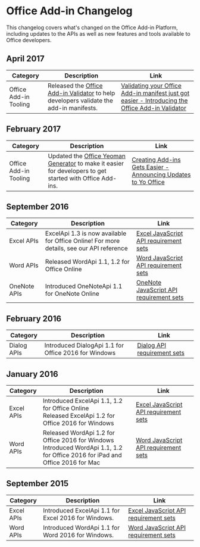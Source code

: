 # Office Add-in Changelog

This changelog covers what's changed on the Office Add-in Platform, including updates to the APIs as well as new features and tools available to Office developers.

## April 2017
|**Category**|**Description**|**Link**|
|-|-|-|
|Office Add-in Tooling| Released the [Office Add-in Validator](https://github.com/OfficeDev/office-addin-validator) to help developers validate the add-in manifests. | [Validating your Office Add-in manifest just got easier - Introducing the Office Add-in Validator](https://dev.office.com/blogs/creating-add-ins-gets-easier-announcing-updates-to-yo-officehttps://dev.office.com/blogs/introducing-the-office-add-in-validator)|

## February 2017
|**Category**|**Description**|**Link**|
|-|-|-|
|Office Add-in Tooling| Updated the [Office Yeoman Generator](https://github.com/OfficeDev/generator-office) to make it easier for developers to get started with Office Add-ins. | [Creating Add-ins Gets Easier - Announcing Updates to Yo Office](https://dev.office.com/blogs/creating-add-ins-gets-easier-announcing-updates-to-yo-office)|

## September 2016
|**Category**|**Description**|**Link**|
|-|-|-|
|Excel APIs|ExcelApi 1.3 is now available for Office Online! For more details, see our API reference|[Excel JavaScript API requirement sets](https://dev.office.com/reference/add-ins/requirement-sets/excel-api-requirement-sets)|
|Word APIs|Released WordApi 1.1, 1.2 for Office Online|[Word JavaScript API requirement sets](https://dev.office.com/reference/add-ins/requirement-sets/word-api-requirement-sets) |
|OneNote APIs | Introduced OneNoteApi 1.1 for OneNote Online |[OneNote JavaScript API requirement sets](https://dev.office.com/reference/add-ins/requirement-sets/onenote-api-requirement-sets) |


## February 2016
|**Category**|**Description**|**Link**|
|-|-|-|
| Dialog APIs | Introduced DialogApi 1.1 for Office 2016 for Windows |[Dialog API requirement sets](https://dev.office.com/reference/add-ins/requirement-sets/dialog-api-requirement-sets) |


## January 2016
|**Category**|**Description**|**Link**|
|-|-|-|
| Excel APIs|Introduced ExcelApi 1.1, 1.2 for Office Online <br> Released ExcelApi 1.2 for Office 2016 for Windows |[Excel JavaScript API requirement sets](https://dev.office.com/reference/add-ins/requirement-sets/excel-api-requirement-sets) |
|Word APIs |Released WordApi 1.2 for Office 2016 for Windows <br> Introduced WordApi 1.1, 1.2 for Office 2016 for iPad and Office 2016 for Mac|[Word JavaScript API requirement sets](https://dev.office.com/reference/add-ins/requirement-sets/word-api-requirement-sets) |


## September 2015
|**Category**|**Description**|**Link**|
|-|-|-|
|Excel APIs | Introduced ExcelApi 1.1 for Excel 2016 for Windows.  |[Excel JavaScript API requirement sets](https://dev.office.com/reference/add-ins/requirement-sets/excel-api-requirement-sets) |
|Word APIs|  Introduced WordApi 1.1 for Word 2016 for Windows.  | [Word JavaScript API requirement sets](https://dev.office.com/reference/add-ins/requirement-sets/word-api-requirement-sets)  |


